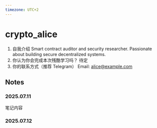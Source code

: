 ```yaml
---
timezone: UTC+2
---
```


# crypto_alice

1. 自我介绍
   Smart contract auditor and security researcher. Passionate about building secure decentralized systems.
2. 你认为你会完成本次残酷学习吗？
   待定
3. 你的联系方式（推荐 Telegram）
   Email: alice@example.com

## Notes

### 2025.07.11

笔记内容

### 2025.07.12

